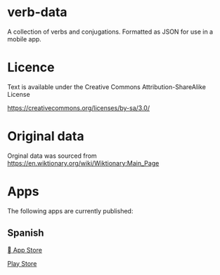 # verb-data
A collection of verbs and conjugations.  Formatted as JSON for use in a mobile app.

# Licence 
Text is available under the Creative Commons Attribution-ShareAlike License

https://creativecommons.org/licenses/by-sa/3.0/

# Original data
Orginal data was sourced from https://en.wiktionary.org/wiki/Wiktionary:Main_Page

# Apps

The following apps are currently published:

## Spanish

[ App Store](https://itunes.apple.com/gb/app/spanish-verbs/id1187878897?mt=8)

[Play Store](https://play.google.com/store/apps/details?id=verbviewer.esverbs.droid&hl=en_GB)